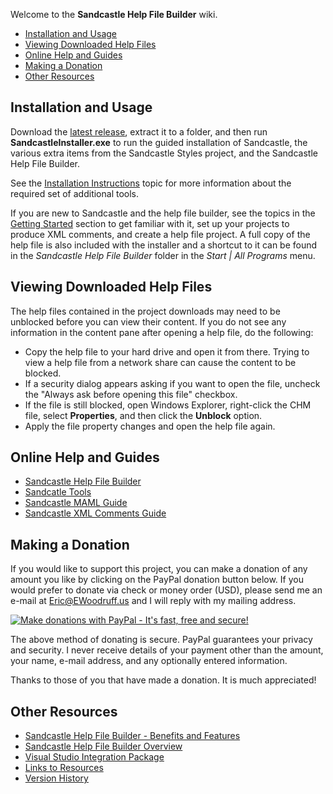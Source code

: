 Welcome to the **Sandcastle Help File Builder** wiki.

* [Installation and Usage](#installation-and-usage)
* [Viewing Downloaded Help Files](#viewing-downloaded-help-files)
* [Online Help and Guides](#online-help-and-guides)
* [Making a Donation](#making-a-donation)
* [Other Resources](#other-resources)

## Installation and Usage
Download the [latest release](https://github.com/EWSoftware/SHFB/releases), extract it to a folder, and then run **SandcastleInstaller.exe** to run the guided installation of Sandcastle, the various extra items from the Sandcastle Styles project, and the Sandcastle Help File Builder.

See the [Installation Instructions](http://EWSoftware.github.io/SHFB/html/8c0c97d0-c968-4c15-9fe9-e8f3a443c50a.htm) topic for more information about the required set of additional tools.

If you are new to Sandcastle and the help file builder, see the topics in the [Getting Started](http://EWSoftware.github.io/SHFB/html/b772e00e-1705-4062-adb6-774826ce6700.htm) section to get familiar with it, set up your projects to produce XML comments, and create a help file project.  A full copy of the help file is also included with the installer and a shortcut to it can be found in the _Sandcastle Help File Builder_ folder in the _Start | All Programs_ menu.

## Viewing Downloaded Help Files
The help files contained in the project downloads may need to be unblocked before you can view their content.  If you do not see any information in the content pane after opening a help file, do the following:

* Copy the help file to your hard drive and open it from there.  Trying to view a help file from a network share can cause the content to be blocked.
* If a security dialog appears asking if you want to open the file, uncheck the "Always ask before opening this file" checkbox.
* If the file is still blocked, open Windows Explorer, right-click the CHM file, select **Properties**, and then click the **Unblock** option.
* Apply the file property changes and open the help file again.

## Online Help and Guides
* [Sandcastle Help File Builder](http://EWSoftware.github.io/SHFB)
* [Sandcatle Tools](http://EWSoftware.github.io/SandcastleTools)
* [Sandcastle MAML Guide](http://EWSoftware.github.io/MAMLGuide)
* [Sandcastle XML Comments Guide](http://EWSoftware.github.io/XMLCommentsGuide)

## Making a Donation
If you would like to support this project, you can make a donation of any amount you like by clicking on the
PayPal donation button below. If you would prefer to donate via check or money order (USD), please send me an
e-mail at Eric@EWoodruff.us and I will reply with my mailing address.

[![Make donations with PayPal - It's fast, free and secure!](https://raw.githubusercontent.com/EWSoftware/SHFB/master/Documentation/SandcastleBuilder/Media/PayPal.gif)](https://www.paypal.com/cgi-bin/webscr?cmd=_s-xclick&hosted_button_id=WBPB4ML7YBUHW)

The above method of donating is secure. PayPal guarantees your privacy and security. I never receive details
of your payment other than the amount, your name, e-mail address, and any optionally entered information.

Thanks to those of you that have made a donation. It is much appreciated!

## Other Resources
* [Sandcastle Help File Builder - Benefits and Features](http://EWSoftware.github.io/SHFB/html/ac8e467d-c0aa-4a6d-9690-73d148f67bc7.htm)
* [Sandcastle Help File Builder Overview](http://EWSoftware.github.io/SHFB/html/8e3f8757-0ef3-4772-bb2f-5d7ae57e50da.htm)
* [Visual Studio Integration Package](http://EWSoftware.github.io/SHFB/html/b128ad2a-787e-48c7-b946-f6953080c386.htm)
* [Links to Resources](http://EWSoftware.github.io/SHFB/html/c18d6cb6-e4e4-4944-84ee-f867aa6cfb0d.htm)
* [Version History](http://EWSoftware.github.io/SHFB/html/078cc1c7-7995-431e-bf9c-8813becbe8df.htm)
